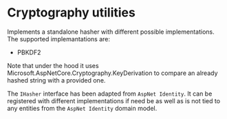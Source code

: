 # Cryptography utilities

Implements a standalone hasher with different possible implementations.
The supported implemantations are:
- PBKDF2

Note that under the hood it uses Microsoft.AspNetCore.Cryptography.KeyDerivation to compare 
an already hashed string with a provided one.

The `IHasher` interface has been adapted from `AspNet Identity`. It can be registered with different implementations
if need be as well as is not tied to any entities from the `AspNet Identity` domain model.
